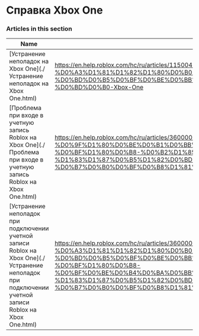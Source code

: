 # Справка Xbox One  
### Articles in this section
Name|URL
-|-
[Устранение неполадок на Xbox One](./Устранение неполадок на Xbox One.html) |https://en.help.roblox.com/hc/ru/articles/115004532866-%D0%A3%D1%81%D1%82%D1%80%D0%B0%D0%BD%D0%B5%D0%BD%D0%B8%D0%B5-%D0%BD%D0%B5%D0%BF%D0%BE%D0%BB%D0%B0%D0%B4%D0%BE%D0%BA-%D0%BD%D0%B0-Xbox-One
[Проблема при входе в учетную запись Roblox на Xbox One](./Проблема при входе в учетную запись Roblox на Xbox One.html) |https://en.help.roblox.com/hc/ru/articles/360000334523-%D0%9F%D1%80%D0%BE%D0%B1%D0%BB%D0%B5%D0%BC%D0%B0-%D0%BF%D1%80%D0%B8-%D0%B2%D1%85%D0%BE%D0%B4%D0%B5-%D0%B2-%D1%83%D1%87%D0%B5%D1%82%D0%BD%D1%83%D1%8E-%D0%B7%D0%B0%D0%BF%D0%B8%D1%81%D1%8C-Roblox-%D0%BD%D0%B0-Xbox-One-
[Устранение неполадок при подключении учетной записи Roblox на Xbox One](./Устранение неполадок при подключении учетной записи Roblox на Xbox One.html) |https://en.help.roblox.com/hc/ru/articles/360000334603-%D0%A3%D1%81%D1%82%D1%80%D0%B0%D0%BD%D0%B5%D0%BD%D0%B8%D0%B5-%D0%BD%D0%B5%D0%BF%D0%BE%D0%BB%D0%B0%D0%B4%D0%BE%D0%BA-%D0%BF%D1%80%D0%B8-%D0%BF%D0%BE%D0%B4%D0%BA%D0%BB%D1%8E%D1%87%D0%B5%D0%BD%D0%B8%D0%B8-%D1%83%D1%87%D0%B5%D1%82%D0%BD%D0%BE%D0%B9-%D0%B7%D0%B0%D0%BF%D0%B8%D1%81%D0%B8-Roblox-%D0%BD%D0%B0-Xbox-One